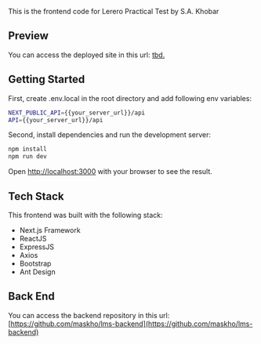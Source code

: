 This is the frontend code for Lerero Practical Test by S.A. Khobar

## Preview

You can access the deployed site in this url: [tbd.](tbd.)

## Getting Started

First, create .env.local in the root directory and add following env variables:

```bash
NEXT_PUBLIC_API={{your_server_url}}/api
API={{your_server_url}}/api
```

Second, install dependencies and run the development server:

```bash
npm install
npm run dev
```

Open [http://localhost:3000](http://localhost:3000) with your browser to see the result.

## Tech Stack

This frontend was built with the following stack:

- Next.js Framework
- ReactJS
- ExpressJS
- Axios
- Bootstrap
- Ant Design

## Back End

You can access the backend repository in this url: [https://github.com/maskho/lms-backend](https://github.com/maskho/lms-backend)
